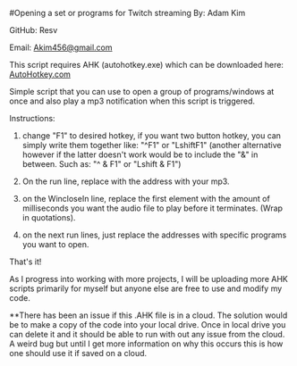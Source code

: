 #Opening a set or programs for Twitch streaming
By: Adam Kim

GitHub: Resv

Email: Akim456@gmail.com


This script requires AHK (autohotkey.exe) which can be downloaded here: <a href="https://autohotkey.com">AutoHotkey.com</a>

Simple script that you can use to open a group of programs/windows at once and also play a mp3 notification when this script is triggered.

Instructions:
1. change "F1" to desired hotkey, if you want two button hotkey, you can simply write them together like: "^F1" or "LshiftF1" (another alternative however if the latter doesn't work would be to include the "&" in between. Such as: "^ & F1" or "Lshift & F1")

2. On the run line, replace with the address with your mp3.

3. on the WincloseIn line, replace the first element with the amount of milliseconds you want the audio file to play before it terminates. (Wrap in quotations).

4. on the next run lines, just replace the addresses with specific programs you want to open.

That's it!

As I progress into working with more projects, I will be uploading more AHK scripts primarily for myself but anyone else are free to use and modify my code.

**There has been an issue if this .AHK file is in a cloud. The solution would be to make a copy of the code into your local drive. Once in local drive you can delete it and it should be able to run with out any issue from the cloud. A weird bug but until I get more information on why this occurs this is how one should use it if saved on a cloud.

